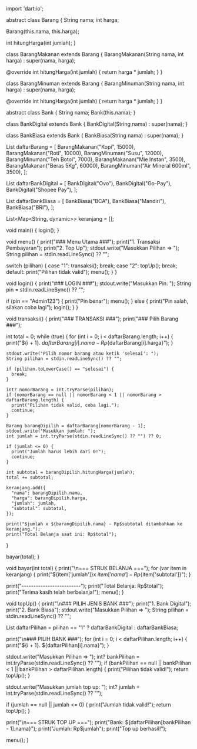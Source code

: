 import 'dart:io';

abstract class Barang {
  String nama;
  int harga;

  Barang(this.nama, this.harga);

  int hitungHarga(int jumlah);
}

class BarangMakanan extends Barang {
  BarangMakanan(String nama, int harga) : super(nama, harga);

  @override
  int hitungHarga(int jumlah) {
    return harga * jumlah;
  }
}

class BarangMinuman extends Barang {
  BarangMinuman(String nama, int harga) : super(nama, harga);

  @override
  int hitungHarga(int jumlah) {
    return harga * jumlah;
  }
}

abstract class Bank {
  String nama;
  Bank(this.nama);
}

class BankDigital extends Bank {
  BankDigital(String nama) : super(nama);
}

class BankBiasa extends Bank {
  BankBiasa(String nama) : super(nama);
}

List<Barang> daftarBarang = [
  BarangMakanan("Kopi", 15000),
  BarangMakanan("Roti", 10000),
  BarangMinuman("Susu", 12000),
  BarangMinuman("Teh Botol", 7000),
  BarangMakanan("Mie Instan", 3500),
  BarangMakanan("Beras 5Kg", 60000),
  BarangMinuman("Air Mineral 600ml", 3500),
];

List<BankDigital> daftarBankDigital = [
  BankDigital("Ovo"),
  BankDigital("Go-Pay"),
  BankDigital("Shopee Pay"),
];

List<BankBiasa> daftarBankBiasa = [
  BankBiasa("BCA"),
  BankBiasa("Mandiri"),
  BankBiasa("BRI"),
];

List<Map<String, dynamic>> keranjang = [];

void main() {
  login();
}

void menu() {
  print("### Menu Utama ###");
  print("1. Transaksi Pembayaran");
  print("2. Top Up");
  stdout.write("Masukkan Pilihan => ");
  String pilihan = stdin.readLineSync() ?? "";

  switch (pilihan) {
    case "1":
      transaksi();
      break;
    case "2":
      topUp();
      break;
    default:
      print("Pilihan tidak valid");
      menu();
  }
}

void login() {
  print("### LOGIN ###");
  stdout.write("Masukkan Pin: ");
  String pin = stdin.readLineSync() ?? "";

  if (pin == "Admin123") {
    print("Pin benar");
    menu();
  } else {
    print("Pin salah, silakan coba lagi");
    login();
  }
}

void transaksi() {
  print("### TRANSAKSI ###");
  print("### Pilih Barang ###");

  int total = 0;
  while (true) {
    for (int i = 0; i < daftarBarang.length; i++) {
      print("${i + 1}. ${daftarBarang[i].nama} - Rp${daftarBarang[i].harga}");
    }

    stdout.write("Pilih nomor barang atau ketik 'selesai': ");
    String pilihan = stdin.readLineSync() ?? "";

    if (pilihan.toLowerCase() == "selesai") {
      break;
    }

    int? nomorBarang = int.tryParse(pilihan);
    if (nomorBarang == null || nomorBarang < 1 || nomorBarang > daftarBarang.length) {
      print("Pilihan tidak valid, coba lagi.");
      continue;
    }

    Barang barangDipilih = daftarBarang[nomorBarang - 1];
    stdout.write("Masukkan jumlah: ");
    int jumlah = int.tryParse(stdin.readLineSync() ?? "") ?? 0;

    if (jumlah <= 0) {
      print("Jumlah harus lebih dari 0!");
      continue;
    }

    int subtotal = barangDipilih.hitungHarga(jumlah);
    total += subtotal;

    keranjang.add({
      "nama": barangDipilih.nama,
      "harga": barangDipilih.harga,
      "jumlah": jumlah,
      "subtotal": subtotal,
    });

    print("$jumlah x ${barangDipilih.nama} - Rp$subtotal ditambahkan ke keranjang.");
    print("Total Belanja saat ini: Rp$total");
  }

  bayar(total);
}

void bayar(int total) {
  print("\n=== STRUK BELANJA ===");
  for (var item in keranjang) {
    print("${item['jumlah']}x ${item['nama']} - Rp${item['subtotal']}");
  }

  print("-------------------------");
  print("Total Belanja: Rp$total");
  print("Terima kasih telah berbelanja!");
  menu();
}

void topUp() {
  print("\n### PILIH JENIS BANK ###");
  print("1. Bank Digital");
  print("2. Bank Biasa");
  stdout.write("Masukkan Pilihan => ");
  String pilihan = stdin.readLineSync() ?? "";

  List<Bank> daftarPilihan = pilihan == "1" ? daftarBankDigital : daftarBankBiasa;

  print("\n### PILIH BANK ###");
  for (int i = 0; i < daftarPilihan.length; i++) {
    print("${i + 1}. ${daftarPilihan[i].nama}");
  }

  stdout.write("Masukkan Pilihan => ");
  int? bankPilihan = int.tryParse(stdin.readLineSync() ?? "");
  if (bankPilihan == null || bankPilihan < 1 || bankPilihan > daftarPilihan.length) {
    print("Pilihan tidak valid!");
    return topUp();
  }

  stdout.write("Masukkan jumlah top up: ");
  int? jumlah = int.tryParse(stdin.readLineSync() ?? "");

  if (jumlah == null || jumlah <= 0) {
    print("Jumlah tidak valid!");
    return topUp();
  }

  print("\n=== STRUK TOP UP ===");
  print("Bank: ${daftarPilihan[bankPilihan - 1].nama}");
  print("Jumlah: Rp$jumlah");
  print("Top up berhasil!");

  menu();
}
